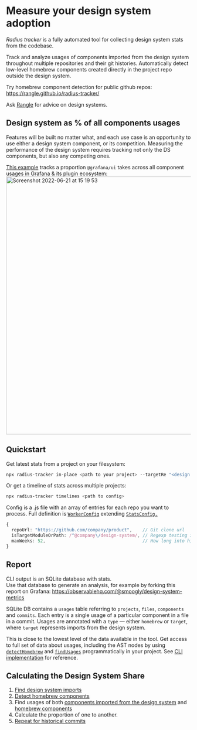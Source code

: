 # Measure your design system adoption

_Radius tracker_ is a fully automated tool for collecting design system stats from the codebase.

Track and analyze usages of components imported from the design system throughout multiple repositories and their git histories.
Automatically detect low-level homebrew components created directly in the project repo outside the design system.

Try homebrew component detection for public github repos: https://rangle.github.io/radius-tracker/

Ask [Rangle](https://rangle.io/ds-hub/) for advice on design systems.


## Design system as % of all components usages

Features will be built no matter what, and each use case is an opportunity to use either a design system component, or its competition.
Measuring the performance of the design system requires tracking not only the DS components, but also any competing ones.

[This example](https://observablehq.com/@smoogly/design-system-metrics) tracks a proportion `@grafana/ui` takes across all component usages in Grafana & its plugin ecosystem:
[<img width="704" alt="Screenshot 2022-06-21 at 15 19 53" src="https://user-images.githubusercontent.com/6410842/174809230-f2be37c6-2ff2-4912-ba4b-a436dc961471.png">](https://observablehq.com/@smoogly/design-system-metrics)


## Quickstart

Get latest stats from a project on your filesystem:
```sh
npx radius-tracker in-place <path to your project> --targetRe "<design system module or path regexp>"
```

Or get a timeline of stats across multiple projects:
```sh
npx radius-tracker timelines <path to config>
```

Config is a .js file with an array of entries for each repo you want to process. Full definition is [`WorkerConfig`](https://github.com/rangle/radius-tracker/blob/fe510f3de53f519816fcdf83d93b987f3045e947/src/lib/cli/timelines/workerTypes.ts#L5-L8) extending [`StatsConfig.`](https://github.com/rangle/radius-tracker/blob/fe510f3de53f519816fcdf83d93b987f3045e947/src/lib/cli/sharedTypes.ts#L5-L17)

```ts
{
  repoUrl: "https://github.com/company/product",    // Git clone url
  isTargetModuleOrPath: /^@company\/design-system/, // Regexp testing if an import path comes from the design system
  maxWeeks: 52,                                     // How long into history should the tracker look
}
```


## Report

CLI output is an SQLite database with stats.  
Use that database to generate an analysis, for example by forking this report on Grafana: https://observablehq.com/@smoogly/design-system-metrics

SQLite DB contains a `usages` table referring to `projects`, `files`, `components` and `commits`. Each entry is a single usage of a particular component in a file in a commit. Usages are annotated with a `type` — either `homebrew` or `target`, where `target` represents imports from the design system.

This is close to the lowest level of the data available in the tool. Get access to full set of data about usages, including the AST nodes by using [`detectHomebrew`](https://github.com/rangle/radius-tracker/blob/fe510f3de53f519816fcdf83d93b987f3045e947/src/lib/detectHomebrew/detectHomebrew.ts#L41) and [`findUsages`](https://github.com/rangle/radius-tracker/blob/fe510f3de53f519816fcdf83d93b987f3045e947/src/lib/findUsages/findUsages.ts#L64) programmatically in your project. See [CLI implementation](https://github.com/rangle/radius-tracker/blob/fe510f3de53f519816fcdf83d93b987f3045e947/src/lib/cli/collectStats.ts#L23) for reference.


## Calculating the Design System Share

1. [Find design system imports](https://github.com/rangle/radius-tracker/blob/fe510f3de53f519816fcdf83d93b987f3045e947/src/lib/cli/collectStats.ts#L74)
2. [Detect homebrew components](https://github.com/rangle/radius-tracker/blob/fe510f3de53f519816fcdf83d93b987f3045e947/src/lib/cli/collectStats.ts#L99)
3. Find usages of both [components imported from the design system](https://github.com/rangle/radius-tracker/blob/fe510f3de53f519816fcdf83d93b987f3045e947/src/lib/cli/collectStats.ts#L84) and [homebrew components](https://github.com/rangle/radius-tracker/blob/fe510f3de53f519816fcdf83d93b987f3045e947/src/lib/cli/collectStats.ts#L108)
4. Calculate the proportion of one to another.
5. [Repeat for historical commits](https://github.com/rangle/radius-tracker/blob/fe510f3de53f519816fcdf83d93b987f3045e947/src/lib/cli/timelines/getTimelineForOneRepo.ts#L16)
